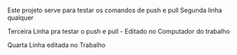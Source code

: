 Este projeto serve para testar os comandos de push e pull
Segunda linha qualquer

Terceira Linha pra testar o push e pull - Editado no Computador do trabalho

Quarta Linha editada no Trabalho